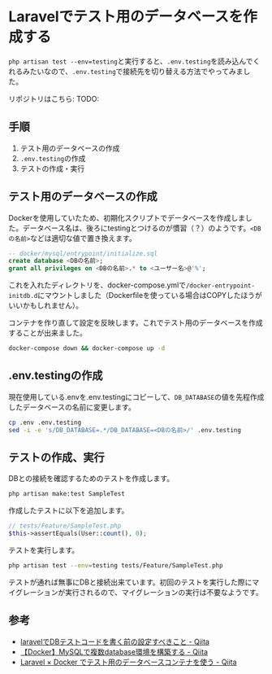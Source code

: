 # Laravelでテスト用のデータベースを作成する

`php artisan test --env=testing`と実行すると、`.env.testing`を読み込んでくれるみたいなので、`.env.testing`で接続先を切り替える方法でやってみました。

リポジトリはこちら: TODO:

## 手順

1. テスト用のデータベースの作成
2. `.env.testing`の作成
3. テストの作成・実行

## テスト用のデータベースの作成

Dockerを使用していたため、初期化スクリプトでデータベースを作成しました。データベース名は、後ろにtestingとつけるのが慣習（？）のようです。`<DBの名前>`などは適切な値で置き換えます。

```sql
-- docker/mysql/entrypoint/initialize.sql
create database <DBの名前>;
grant all privileges on <DBの名前>.* to <ユーザー名>@'%';
```

これを入れたディレクトリを、docker-compose.ymlで`/docker-entrypoint-initdb.d`にマウントしました（Dockerfileを使っている場合はCOPYしたほうがいいかもしれません）。

コンテナを作り直して設定を反映します。これでテスト用のデータベースを作成することが出来ました。

```bash
docker-compose down && docker-compose up -d
```

## .env.testingの作成

現在使用している.envを.env.testingにコピーして、`DB_DATABASE`の値を先程作成したデータベースの名前に変更します。

```bash
cp .env .env.testing
sed -i -e 's/DB_DATABASE=.*/DB_DATABASE=<DBの名前>/' .env.testing
```

## テストの作成、実行

DBとの接続を確認するためのテストを作成します。

```bash
php artisan make:test SampleTest
```

作成したテストに以下を追加します。

```php
// tests/Feature/SampleTest.php
$this->assertEquals(User::count(), 0);
```

テストを実行します。

```bash
php artisan test --env=testing tests/Feature/SampleTest.php
```

テストが通れば無事にDBと接続出来ています。初回のテストを実行した際にマイグレーションが実行されるので、マイグレーションの実行は不要なようです。

## 参考

- [laravelでDBテストコードを書く前の設定すべきこと - Qiita](https://qiita.com/kuriya/items/4c9dbefc19514f415374)
- [【Docker】MySQLで複数database環境を構築する - Qiita](https://qiita.com/piggydev/items/2096258dc45a6bbe2a19)
- [Laravel × Docker でテスト用のデータベースコンテナを使う - Qiita](https://qiita.com/ucan-lab/items/0f7100f08a062e892c52)
